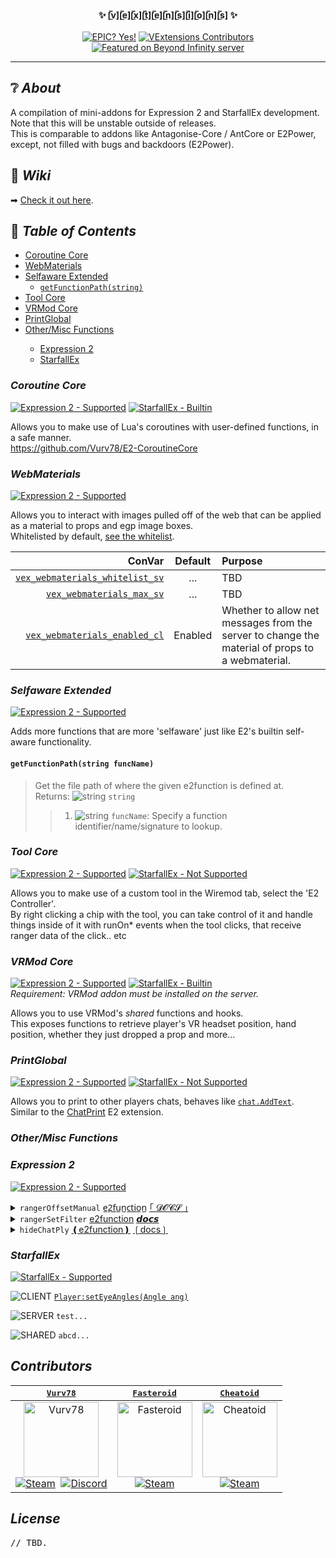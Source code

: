 <!-- Make Animated-PNG banner for VExtensions, SteamAPNG from IridiumIO might help with this. -->
<p align="center">
  <b>&#x2728; [̲̅v][̲̅e][̲̅x][̲̅t][̲̅e][̲̅n][̲̅s][̲̅i][̲̅o][̲̅n][̲̅s] &#x2728;</b>
  <br>
  <br>
  <a href="https://github.com/Vurv78/VExtensions/pulse" title="EPIC? Yes!"><img src="https://img.shields.io/badge/epic%3F-yes-blue?style=for-the-badge&labelColor=303030" alt="EPIC? Yes!"></a>
  <a href="https://github.com/Vurv78/VExtensions/graphs/contributors" title="VExtensions Contributors"><img src="https://img.shields.io/github/contributors/Vurv78/VExtensions?label=AWESOME%20CONTRIBUTORS&logo=github&logoColor=white&style=for-the-badge&labelColor=303030" alt="VExtensions Contributors"></a>
  <a href="https://gmod-cheatoid.github.io/gmod-cheatoid/beyond-infinity.html" title="Featured on Beyond Infinity server"><img src="https://img.shields.io/badge/Featured%20Server-Beyond%20Infinity-red?style=for-the-badge&labelColor=303030&color=blue" alt="Featured on Beyond Infinity server"></a>
</p>

-----

## ❔ ***About***
A compilation of mini-addons for Expression 2 and StarfallEx development.  
Note that this will be unstable outside of releases.  
This is comparable to addons like Antagonise-Core / AntCore or E2Power, except, not filled with bugs and backdoors (E2Power).

## 📕 ***Wiki***
➡ [Check it out here](https://github.com/Vurv78/VExtensions/wiki).

## 💠 ***Table of Contents***
<p align="right">
<ul>
  <li><a href="#coroutine-core">Coroutine Core</a></li>
  <li><a href="#webmaterials">WebMaterials</a></li>
  <li><a href="#selfaware-extended">Selfaware Extended</a>
  <ul>
    <li><a href="#getfunctionpathstring-funcname"><code>getFunctionPath(string)</code></a></li>
  </ul>
  </li>
  <li><a href="#tool-core">Tool Core</a></li>
  <li><a href="#vrmod-core">VRMod Core</a></li>
  <li><a href="#printglobal">PrintGlobal</a></li>
  <li><a href="#othermisc-functions">Other/Misc Functions</a></li>
  <ul>
    <li><a href="#expression-2">Expression 2</a></li>
    <li><a href="#starfallex">StarfallEx</a></li>
  </ul>
  </ul>
</p>

### ***Coroutine Core***
[![][E2-yes]](https://github.com/Vurv78/VExtensions/blob/master/lua/entities/gmod_wire_expression2/core/custom/sv_coroutines.lua) [![][SF-builtin]](#coroutine-core)

Allows you to make use of Lua's coroutines with user-defined functions, in a safe manner.  
https://github.com/Vurv78/E2-CoroutineCore

### ***WebMaterials***
[![][E2-yes]](https://github.com/Vurv78/VExtensions/blob/master/lua/entities/gmod_wire_expression2/core/custom/sv_webmaterials.lua)

Allows you to interact with images pulled off of the web that can be applied as a material to props and egp image boxes.  
Whitelisted by default, [see the whitelist](https://github.com/Vurv78/VExtensions/search?q=%22local+URLMatches%22+filename%3Asv_webmaterials.lua).

| ConVar | Default | Purpose |
|-------:|:-------:|:--------|
| [`vex_webmaterials_whitelist_sv`](https://github.com/Vurv78/VExtensions/search?q=%22CreateConVar+vex_webmaterials_whitelist_sv%22) | ... | TBD |
| [`vex_webmaterials_max_sv`](https://github.com/Vurv78/VExtensions/search?q=%22CreateConVar+vex_webmaterials_max_sv%22) | ... | TBD |
| [`vex_webmaterials_enabled_cl`](https://github.com/Vurv78/VExtensions/search?q=%22CreateConVar+vex_webmaterials_enabled_cl%22) | Enabled | Whether to allow net messages from the server to change the material of props to a webmaterial. |

### ***Selfaware Extended***
[![][E2-yes]](https://github.com/Vurv78/VExtensions/blob/master/lua/entities/gmod_wire_expression2/core/custom/sv_selfaware2.lua)

Adds more functions that are more 'selfaware' just like E2's builtin self-aware functionality.

#### `getFunctionPath(string funcName)`
> Get the file path of where the given e2function is defined at.  
> Returns: ![][string] `string`  
> > 1. ![][string] `funcName`: Specify a function identifier/name/signature to lookup.

### ***Tool Core***
[![][E2-yes]](https://github.com/Vurv78/VExtensions/blob/master/lua/entities/gmod_wire_expression2/core/custom/sv_e2controller.lua) [![][SF-no]](#tool-core)

Allows you to make use of a custom tool in the Wiremod tab, select the 'E2 Controller'.  
By right clicking a chip with the tool, you can take control of it and handle things inside of it with runOn* events when the tool clicks, that receive ranger data of the click.. etc

### ***VRMod Core***
[![][E2-yes]](https://github.com/Vurv78/VExtensions/blob/master/lua/entities/gmod_wire_expression2/core/custom/sv_vrmod.lua) [![][SF-builtin]](#vrmod-core)  
_Requirement: VRMod addon must be installed on the server._

Allows you to use VRMod's *shared* functions and hooks.  
This exposes functions to retrieve player's VR headset position, hand position, whether they just dropped a prop and more...

### ***PrintGlobal***
[![][E2-yes]](https://github.com/Vurv78/VExtensions/blob/master/lua/entities/gmod_wire_expression2/core/custom/sv_printglobal.lua) [![][SF-no]](#printglobal)

Allows you to print to other players chats, behaves like [`chat.AddText`](https://wiki.facepunch.com/gmod/chat.AddText).  
Similar to the [ChatPrint](https://github.com/MattJeanes/ChatPrint) E2 extension.

### ***Other/Misc Functions***
### ***Expression 2***
[![][E2-yes]](https://github.com/Vurv78/VExtensions/blob/master/lua/entities/gmod_wire_expression2/core/custom/sv_vex_main.lua)

<details>
<summary><code>rangerOffsetManual</code> <a href="https://github.com/Vurv78/VExtensions/search?q=%22e2function+ranger+rangerOffsetManual%22+filename%3Asv_vex_main.lua&type=Code">e̲2̲f̲u̲n̲c̲t̲i̲o̲n̲<a/> <a href="https://github.com/Vurv78/VExtensions/search?q=%22desc+rangerOffsetManual+vvr%22+filename%3Acl_vexdocs.lua&type=Code">｢	𝓓𝓞𝓒𝓢 ｣</a></summary>
<p>

#### `rangerOffsetManual(vector startPos, vector endPos, array filter)`
  > Does a line trace from start position to the end position, with option to filter entities.  
  > Returns: ![][ranger] `ranger`  
  >> 1. ![][vector] `vector startPos`: The start position of the line trace.  
  >> 2. ![][vector] `vector endPos`: The end position of the line trace.  
  >> 3. ![][array] `array filter`: An array of entities to be filtered from line tracing.  
  > - [Example code is available here](https://gist.github.com/Cheatoid/2e3dd9802fb0153dac46f09f2dc7a0b2).

</p>
</details>

<details>
<summary><code>rangerSetFilter</code> <a href="https://github.com/Vurv78/VExtensions/search?q=%22e2function+number+rangerSetFilter%22+filename%3Asv_vex_main.lua&type=Code">e2function<a/> <a href="https://github.com/Vurv78/VExtensions/search?q=%22desc+rangerSetFilter+r%22+filename%3Acl_vexdocs.lua&type=Code">𝙙𝙤𝙘𝙨</a></summary>
<p>

![][number] = `rangerSetFilter(`![][array]`filter)`
> Sets the filter of your E2 rangers.

</p>
</details>

<details>
<summary><code>hideChatPly</code> <a href="https://github.com/Vurv78/VExtensions/search?q=%22e2function+void+hideChatPly%22+filename%3Asv_vex_main.lua&type=Code">❪e2function❫<a/> <a href="https://github.com/Vurv78/VExtensions/search?q=%22desc+hideChatPly+en%22+filename%3Acl_vexdocs.lua&type=Code">❲docs❳</a></summary>
<p>

`hideChatPly(`![][entity]`ply,`![][number]`yes)`
> Hides the chat of a player selected (by default enabled, but warns you when it is hidden and you can disable it with `canhidechatply_cl` ConVar

</p>
</details>

### ***StarfallEx***
[![][SF-yes]](https://github.com/Vurv78/VExtensions/blob/master/lua/starfall/libs_sh/playerex_sh.lua)

![][CLIENT] [`Player:setEyeAngles(Angle ang)`](https://github.com/Vurv78/VExtensions/search?q=%22player_methods+setEyeAngles%22+filename%3Aplayerex_sh.lua)

![][SERVER] `test...`

![][SHARED] `abcd...`

## ***Contributors***
| [<kbd>Vurv78</kbd>](https://github.com/Vurv78) | [<kbd>Fasteroid</kbd>](https://github.com/Fasteroid) | [<kbd>Cheatoid</kbd>](https://github.com/Cheatoid) |
| :-: | :-: | :-: |
| <a href="https://github.com/Vurv78/VExtensions/commits?author=Vurv78"><img src="https://avatars0.githubusercontent.com/u/56230599?s=120&v=4" width="120" alt="Vurv78"></a><br><a href="https://steamcommunity.com/profiles/76561198151473160" title="Steam"><img src="https://user-images.githubusercontent.com/13347909/101342422-d4154600-3882-11eb-96fb-be22b15fab9f.png" alt="Steam"></a>&#160;&#160;<a href="https://discord.com/users/363590853140152321" title="Discord"><img src="https://user-images.githubusercontent.com/13347909/101343935-045de400-3885-11eb-90e0-706875b1fd5c.png" alt="Discord"></a> | <a href="https://github.com/Vurv78/VExtensions/commits?author=Fasteroid"><img src="https://avatars0.githubusercontent.com/u/29342750?s=120&v=4" width="120" alt="Fasteroid"></a><br><a href="https://steamcommunity.com/profiles/76561198008093053" title="Steam"><img src="https://user-images.githubusercontent.com/13347909/101342422-d4154600-3882-11eb-96fb-be22b15fab9f.png" alt="Steam"></a> | <a href="https://github.com/Vurv78/VExtensions/commits?author=Cheatoid"><img src="https://avatars0.githubusercontent.com/u/13347909?s=120&v=4" width="120" alt="Cheatoid"></a><br><a href="https://steamcommunity.com/profiles/76561198119930042" title="Steam"><img src="https://user-images.githubusercontent.com/13347909/101342422-d4154600-3882-11eb-96fb-be22b15fab9f.png" alt="Steam"></a> |

## ***License***
<kbd>// TBD.</kbd>


[EPIC]: https://img.shields.io/badge/epic%3F-yes-blue?style=for-the-badge&labelColor=303030 "EPIC? Yes!"
[Contributors]: https://img.shields.io/github/contributors/Vurv78/VExtensions?label=AWESOME%20CONTRIBUTORS&logo=github&logoColor=white&style=for-the-badge&labelColor=303030 "VExtensions Contributors"
[GModServer]: https://img.shields.io/badge/Featured%20Server-Beyond%20Infinity-red?style=for-the-badge&labelColor=303030&color=blue "Featured on Beyond Infinity server"
[SteamLogo]: https://user-images.githubusercontent.com/13347909/101342422-d4154600-3882-11eb-96fb-be22b15fab9f.png "Steam"
[DiscordLogo]: https://user-images.githubusercontent.com/13347909/101343935-045de400-3885-11eb-90e0-706875b1fd5c.png "Discord"
[array]: https://raw.githubusercontent.com/wiki/wiremod/wire/Type-Array.png "array"
[number]: https://raw.githubusercontent.com/wiki/wiremod/wire/Type-Number.png "number"
[string]: https://raw.githubusercontent.com/wiki/wiremod/wire/Type-String.png "string"
[ranger]: https://raw.githubusercontent.com/wiki/wiremod/wire/Type-RangerData.png "ranger"
[vector]: https://raw.githubusercontent.com/wiki/wiremod/wire/Type-Vector.png "vector"
[entity]: https://raw.githubusercontent.com/wiki/wiremod/wire/Type-Entity.png "entity"
[E2-yes]: https://img.shields.io/badge/Expression%202-yes-green?style=flat-square&labelColor=303030&color=128023 "Expression 2 - Supported"
[E2-no]: https://img.shields.io/badge/Expression%202-no-red?style=flat-square&labelColor=303030&color=9a1616 "Expression 2 - Not Supported"
[SF-builtin]: https://img.shields.io/badge/StarfallEx-builtin-green?style=flat-square&labelColor=1b6eae&color=78aa1c "StarfallEx - Builtin"
[SF-yes]: https://img.shields.io/badge/StarfallEx-yes-green?style=flat-square&labelColor=1b6eae&color=78aa1c "StarfallEx - Supported"
[SF-no]: https://img.shields.io/badge/StarfallEx-no-red?style=flat-square&labelColor=1b6eae&color=da5a53 "StarfallEx - Not Supported"
[CLIENT]: https://img.shields.io/badge/-CLIENT-dea909?style=flat-square "CLIENT"
[SERVER]: https://img.shields.io/badge/-SERVER-03a9f4?style=flat-square "SERVER"
[SHARED]: https://img.shields.io/badge/-SHARED-71a97f?style=flat-square "SHARED"
